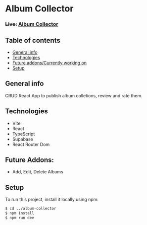 # Album Collector

### ~~Live:~~ [Album Collector]()

## Table of contents

- [General info](#general-info)
- [Technologies](#technologies)
- [Future addons/Currently working on](#future-addons)
- [Setup](#setup)

## General info

CRUD React App to publish album colletions, review and rate them.

## Technologies

- Vite
- React
- TypeScript
- Supabase
- React Router Dom

## Future Addons:

- Add, Edit, Delete Albums

## Setup

To run this project, install it locally using npm:

```bash
$ cd ../album-collector
$ npm install
$ npm run dev
```
